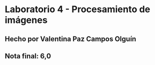 # Laboratorio 4 - Procesamiento de imágenes
## Hecho por Valentina Paz Campos Olguín
## Nota final: 6,0
